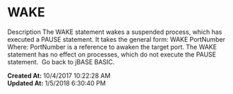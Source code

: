 # WAKE

Description The WAKE statement wakes a suspended process, which has executed a PAUSE statement. It takes the general form: WAKE PortNumber Where: PortNumber is a reference to awaken the target port. The WAKE statement has no effect on processes, which do not execute the PAUSE statement.  Go back to jBASE BASIC.  

**Created At:** 10/4/2017 10:22:28 AM  
**Updated At:** 1/5/2018 6:30:40 PM  

